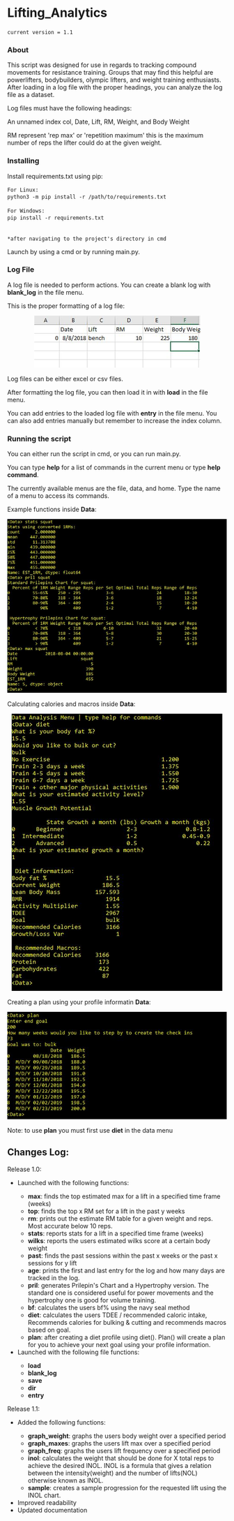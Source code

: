# Lifting_Analytics
```
current version = 1.1
```

### About
This script was designed for use in regards to tracking compound movements for resistance training. Groups that may find this helpful are powerlifters, bodybuilders, olympic lifters, and weight training enthusiasts. After loading in a log file with the proper headings, you can analyze the log file as a dataset. 

Log files must have the following headings:

An unnamed index col, Date, Lift, RM, Weight, and Body Weight

RM represent 'rep max' or 'repetition maximum' this is the maximum number of reps the lifter could do at the given weight.

### Installing

Install requirements.txt using pip:
```
For Linux:
python3 -m pip install -r /path/to/requirements.txt

For Windows:
pip install -r requirements.txt


*after navigating to the project's directory in cmd
```

Launch by using a cmd or by running main.py.


### Log File

A log file is needed to perform actions. You can create a blank log with <b>blank_log</b> in the file menu.

This is the proper formatting of a log file:

<p align="center">
  <img alt="Home Menu" src="https://github.com/JakeWnuk/Lifting_Analytics/blob/master/img/log_example.JPG">
</p>

Log files can be either excel or csv files.

After formatting the log file, you can then load it in with <b>load</b> in the file menu.

You can add entries to the loaded log file with <b>entry</b> in the file menu. You can also add entries manually but remember to increase the index column.

### Running the script

You can either run the script in cmd, or you can run main.py.

You can type <b>help</b> for a list of commands in the current menu or type <b>help command</b>.

The currently available menus are the file, data, and home. Type the name of a menu to access its commands.

Example functions inside <b>Data</b>:
<p align="center">
  <img alt="Home Menu" src="https://github.com/JakeWnuk/Lifting_Analytics/blob/master/img/example_data_functions.JPG">
</p>

Calculating calories and macros inside <b>Data</b>:
<p align="center">
  <img alt="Home Menu" src="https://github.com/JakeWnuk/Lifting_Analytics/blob/master/img/diet_example.JPG">
</p>

Creating a plan using your profile informatin <b>Data</b>:
<p align="center">
  <img alt="Home Menu" src="https://github.com/JakeWnuk/Lifting_Analytics/blob/master/img/plan_example.JPG">
</p>

Note: to use <b>plan</b> you must first use <b>diet</b> in the data menu


## Changes Log:

Release 1.0:
<ul>
  <li>Launched with the following functions:</li>
    <ul>
      <li><b>max</b>: finds the top estimated max for a lift in a specified time frame (weeks)</li>
      <li><b>top</b>: finds the top x RM set for a lift in the past y weeks</li>
      <li><b>rm</b>: prints out the estimate RM table for a given weight and reps. Most accurate below 10 reps.</li>
      <li><b>stats</b>: reports stats for a lift in a specified time frame (weeks)</li>
      <li><b>wilks</b>: reports the users estimated wilks score at a certain body weight</li>
      <li><b>past</b>: finds the past sessions within the past x weeks or the past x sessions for y lift</li>
      <li><b>age</b>: prints the first and last entry for the log and how many days are tracked in the log.</li>
      <li><b>pril</b>: generates Prilepin's Chart and a Hypertrophy version. The standard one is considered useful for power movements and the hypertrophy one is good for volume training.</li>
      <li><b>bf</b>: calculates the users bf% using the navy seal method</li>
      <li><b>diet</b>: calculates the users TDEE / recommended caloric intake, Recommends calories for bulking & cutting and recommends macros based on goal.</li>
      <li><b>plan</b>: after creating a diet profile using diet(). Plan() will create a plan for you to achieve your next goal using your profile information.</li>
  </ul>
    <li>Launched with the following file functions:</li>
    <ul>
      <li><b>load</b></li>
      <li><b>blank_log</b></li>
      <li><b>save</b></li>
      <li><b>dir</b></li>
      <li><b>entry</b></li>
  </ul>
</ul>
Release 1.1:
<ul>
  <li>Added the following functions:</li>
    <ul>
      <li><b>graph_weight</b>: graphs the users body weight over a specified period</li>
      <li><b>graph_maxes</b>: graphs the users lift max over a specified period</li>
      <li><b>graph_freq</b>: graphs the users lift frequency over a specified period</li>
      <li><b>inol</b>: calculates the weight that should be done for X total reps to achieve the desired INOL. INOL is a formula that gives a relation between
        the intensity(weight) and the number of lifts(NOL) otherwise known as INOL.</li>
      <li><b>sample</b>: creates a sample progression for the requested lift using the INOL chart.</li>
  </ul>
  <li>Improved readability</li>
  <li>Updated documentation</li>
</ul>
